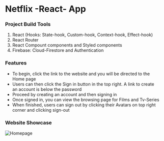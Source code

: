 # Netflix -React- App 

### Project Build Tools

1. React (Hooks: State-hook, Custom-hook, Context-hook, Effect-hook)
2. React Router
3. React Compount components and Styled components
4. Firebase: Cloud-Firestore and Authentication

### Features
- To begin, click the link to the website and you will be directed to the Home page
- Users can then click the Sign in button in the top right. A link to create an account is below the password
- Proceed by creating an account and then signing in
- Once signed in, you can view the browsing page for Films and Tv-Series 
- When finished, users can sign out by clicking their Avatars on top right corner and clicking sign-out

### Website Showcase
![Homepage](pageImage/home.png?raw=true "Title")
